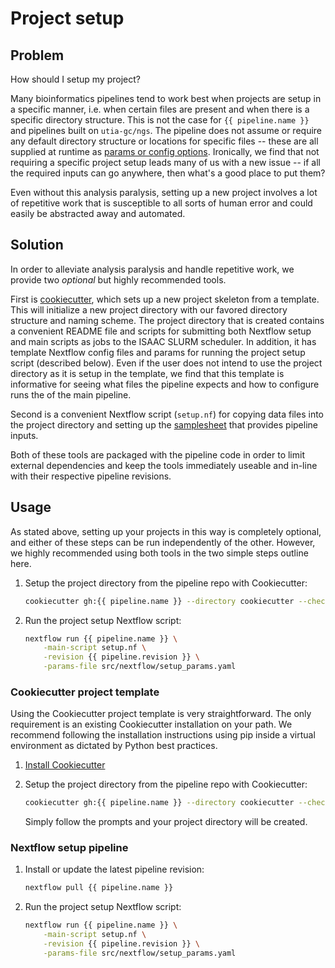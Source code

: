 # Project setup

## Problem

How should I setup my project?

Many bioinformatics pipelines tend to work best when projects are setup in a specific manner, i.e. when certain files are present and when there is a specific directory structure.
This is not the case for `{{ pipeline.name }}` and pipelines built on `utia-gc/ngs`.
The pipeline does not assume or require any default directory structure or locations for specific files -- these are all supplied at runtime as [params or config options](./required_params.md).
Ironically, we find that not requiring a specific project setup leads many of us with a new issue -- if all the required inputs can go anywhere, then what's a good place to put them?

Even without this analysis paralysis, setting up a new project involves a lot of repetitive work that is susceptible to all sorts of human error and could easily be abstracted away and automated.

## Solution

In order to alleviate analysis paralysis and handle repetitive work, we provide two *optional* but highly recommended tools.

First is [cookiecutter][cookiecutter_home], which sets up a new project skeleton from a template.
This will initialize a new project directory with our favored directory structure and naming scheme.
The project directory that is created contains a convenient README file and scripts for submitting both Nextflow setup and main scripts as jobs to the ISAAC SLURM scheduler.
In addition, it has template Nextflow config files and params for running the project setup script (described below).
Even if the user does not intend to use the project directory as it is setup in the template, we find that this template is informative for seeing what files the pipeline expects and how to configure runs the of the main pipeline.

Second is a convenient Nextflow script (`setup.nf`) for copying data files into the project directory and setting up the [samplesheet](./samplesheet_format.md) that provides pipeline inputs.

Both of these tools are packaged with the pipeline code in order to limit external dependencies and keep the tools immediately useable and in-line with their respective pipeline revisions.

## Usage

As stated above, setting up your projects in this way is completely optional, and either of these steps can be run independently of the other.
However, we highly recommended using both tools in the two simple steps outline here.

1. Setup the project directory from the pipeline repo with Cookiecutter:

    ``` bash title="Terminal"
    cookiecutter gh:{{ pipeline.name }} --directory cookiecutter --checkout {{ pipeline.revision }}
    ```

2. Run the project setup Nextflow script:

    ```bash title="Terminal"
    nextflow run {{ pipeline.name }} \
        -main-script setup.nf \
        -revision {{ pipeline.revision }} \
        -params-file src/nextflow/setup_params.yaml
    ```

### Cookiecutter project template

Using the Cookiecutter project template is very straightforward.
The only requirement is an existing Cookiecutter installation on your path.
We recommend following the installation instructions using pip inside a virtual environment as dictated by Python best practices.

1. [Install Cookiecutter][cookiecutter_docs_install]

2. Setup the project directory from the pipeline repo with Cookiecutter:

    ``` bash title="Terminal"
    cookiecutter gh:{{ pipeline.name }} --directory cookiecutter --checkout {{ pipeline.revision }}
    ```

    Simply follow the prompts and your project directory will be created.

### Nextflow setup pipeline

1. Install or update the latest pipeline revision:

    ``` bash title="Terminal"
    nextflow pull {{ pipeline.name }}
    ```

2. Run the project setup Nextflow script:

    ``` bash title="Terminal"
    nextflow run {{ pipeline.name }} \
        -main-script setup.nf \
        -revision {{ pipeline.revision }} \
        -params-file src/nextflow/setup_params.yaml
    ```

[cookiecutter_home]: https://www.cookiecutter.io/
[cookiecutter_docs_install]: https://cookiecutter.readthedocs.io/en/latest/README.html#installation
